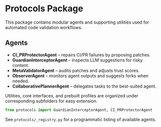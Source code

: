 # Protocols Package

This package contains modular agents and supporting utilities used for automated code validation workflows.

## Agents
- **CI_PRProtectorAgent** – repairs CI/PR failures by proposing patches.
- **GuardianInterceptorAgent** – inspects LLM suggestions for risky content.
- **MetaValidatorAgent** – audits patches and adjusts trust scores.
- **ObserverAgent** – monitors agent outputs and suggests forks when needed.
- **CollaborativePlannerAgent** – delegates tasks to the best-suited agent.

Utilities, core interfaces, and prebuilt profiles are organized under corresponding subfolders for easy extension.

```python
from protocols import GuardianInterceptorAgent, CI_PRProtectorAgent
```

See `protocols/_registry.py` for a programmatic listing of available agents.
